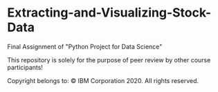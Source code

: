 # Extracting-and-Visualizing-Stock-Data
Final Assignment of "Python Project for Data Science"

This repository is solely for the purpose of peer review by other course participants!

Copyright belongs to: © IBM Corporation 2020. All rights reserved.
